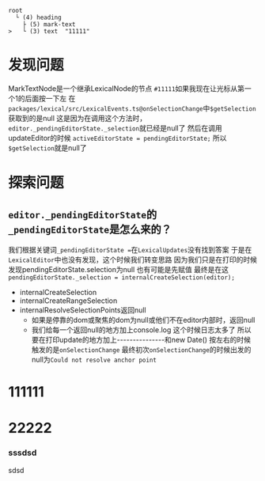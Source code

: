 ```
root
  └ (4) heading  
    ├ (5) mark-text  
>   └ (3) text  "11111"
```
# 发现问题
MarkTextNode是一个继承LexicalNode的节点
`#11111`如果我现在让光标从第一个1的后面按一下左
在`packages/lexical/src/LexicalEvents.ts@onSelectionChange`中`$getSelection`获取到的是null
这是因为在调用这个方法时，`editor._pendingEditorState._selection`就已经是null了
然后在调用updateEditor的时候
`activeEditorState = pendingEditorState;`
所以`$getSelection`就是null了
# 探索问题
## `editor._pendingEditorState`的`_pendingEditorState`是怎么来的？
我们根据关键词`_pendingEditorState =`在`LexicalUpdates`没有找到答案
于是在`LexicalEditor`中也没有发现，这个时候我们转变思路
因为我们只是在打印的时候发现pendingEditorState.selection为null
也有可能是先赋值
最终是在这`pendingEditorState._selection = internalCreateSelection(editor);`
- internalCreateSelection
- internalCreateRangeSelection
- internalResolveSelectionPoints返回null
	- 如果是停靠的dom或聚焦的dom为null或他们不在editor内部时，返回null
	- 我们给每一个返回null的地方加上console.log
这个时候日志太多了
所以要在打印update的地方加上---------------和new Date()
按左右的时候触发的是`onSelectionChange`
最终初次`onSelectionChange`的时候出发的null为`Could not resolve anchor point`


# 111111
# 22222

### sssdsd
sdsd



